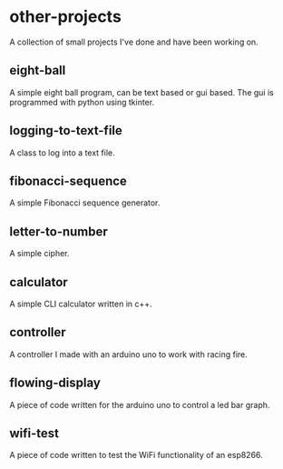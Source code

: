 # other-projects
A collection of small projects I've done and have been working on.

## eight-ball
A simple eight ball program, can be text based or gui based. The gui
is programmed with python using tkinter.

## logging-to-text-file
A class to log into a text file.

## fibonacci-sequence
A simple Fibonacci sequence generator.

## letter-to-number
A simple cipher.

## calculator
A simple CLI calculator written in c++.

## controller
A controller I made with an arduino uno to work with racing fire.

## flowing-display
A piece of code written for the arduino uno to control a led bar graph.

## wifi-test
A piece of code written to test the WiFi functionality of an esp8266.
